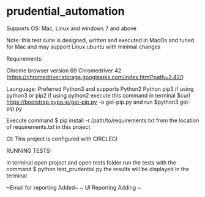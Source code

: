 # prudential_automation

Supports OS: Mac, Linux and windows 7 and above

Note: this test suite is designed, written and executed in MacOs and tuned for Mac and may support Linux ubuntu with minimal changes

Requirements:

Chrome browser version 69
Chromedriver 42 (https://chromedriver.storage.googleapis.com/index.html?path=2.42/)

Launguage: Preferred Python3 and supports Python2
Python pip3 if using python3 or pip2 if using python2
execute this command in terminal $curl https://bootstrap.pypa.io/get-pip.py -o get-pip.py
and run $python3 get-pip.py

Execute command $ pip install -r /path/to/requirements.txt from the location of requirements.txt in this project

CI:
This project is configured with CIRCLECI


RUNNING TESTS:

in terminal open project and open tests folder
run the tests with the command $ python test_prudential.py
the results will be displayed in the terminal

~Email for reporting Added~
~ UI Reporting Adding ~
